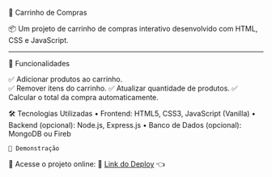 🛒 Carrinho de Compras

📦 Um projeto de carrinho de compras interativo desenvolvido com HTML, CSS e JavaScript.

---

🚀 Funcionalidades

✅ Adicionar produtos ao carrinho.  
✅ Remover itens do carrinho.
✅ Atualizar quantidade de produtos.
✅ Calcular o total da compra automaticamente.


🛠️ Tecnologias Utilizadas
	•	Frontend: HTML5, CSS3, JavaScript (Vanilla)
	•	Backend (opcional): Node.js, Express.js
	•	Banco de Dados (opcional): MongoDB ou Fireb

    🎥 Demonstração

📌 Acesse o projeto online: 🔗 [Link do Deploy](https://projeto-carrinho-de-compras-seven.vercel.app/) 👈
 
 
